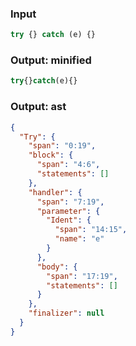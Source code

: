 ### Input
```js parse:stmt
try {} catch (e) {}
```

### Output: minified
```js
try{}catch(e){}
```

### Output: ast
```json
{
  "Try": {
    "span": "0:19",
    "block": {
      "span": "4:6",
      "statements": []
    },
    "handler": {
      "span": "7:19",
      "parameter": {
        "Ident": {
          "span": "14:15",
          "name": "e"
        }
      },
      "body": {
        "span": "17:19",
        "statements": []
      }
    },
    "finalizer": null
  }
}
```
